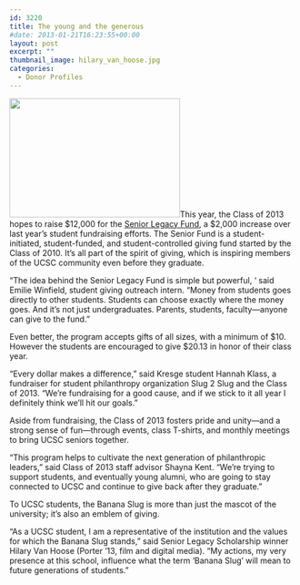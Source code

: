 ```yaml
---
id: 3220
title: The young and the generous
#date: 2013-01-21T16:23:55+00:00
layout: post
excerpt: ""
thumbnail_image: hilary_van_hoose.jpg
categories:
  - Donor Profiles
---
```

<img class="alignright size-medium wp-image-3221" src="http://live-ucsc-giving.pantheonsite.io/wp-content/uploads/2017/09/hilary_van_hoose-300x209.jpg" alt="" width="300" height="209" srcset="https://ucsc-giving.lndo.site/wp-content/uploads/2017/09/hilary_van_hoose-300x209.jpg 300w, https://ucsc-giving.lndo.site/wp-content/uploads/2017/09/hilary_van_hoose.jpg 710w" sizes="(max-width: 300px) 100vw, 300px" />This year, the Class of 2013 hopes to raise $12,000 for the [Senior Legacy Fund](https://alumni.ucsc.edu/programs-services/student-programs/senior-legacy.html), a $2,000 increase over last year&#8217;s student fundraising efforts. The Senior Fund is a student-initiated, student-funded, and student-controlled giving fund started by the Class of 2010. It&#8217;s all part of the spirit of giving, which is inspiring members of the UCSC community even before they graduate.

&#8220;The idea behind the Senior Legacy Fund is simple but powerful, &#8216; said Emilie Winfield, student giving outreach intern. &#8220;Money from students goes directly to other students. Students can choose exactly where the money goes. And it&#8217;s not just undergraduates. Parents, students, faculty—anyone can give to the fund.&#8221;

Even better, the program accepts gifts of all sizes, with a minimum of $10. However the students are encouraged to give $20.13 in honor of their class year.

&#8220;Every dollar makes a difference,&#8221; said Kresge student Hannah Klass, a fundraiser for student philanthropy organization Slug 2 Slug and the Class of 2013. &#8220;We&#8217;re fundraising for a good cause, and if we stick to it all year I definitely think we&#8217;ll hit our goals.&#8221;

Aside from fundraising, the Class of 2013 fosters pride and unity—and a strong sense of fun—through events, class T-shirts, and monthly meetings to bring UCSC seniors together.

&#8220;This program helps to cultivate the next generation of philanthropic leaders,&#8221; said Class of 2013 staff advisor Shayna Kent. &#8220;We&#8217;re trying to support students, and eventually young alumni, who are going to stay connected to UCSC and continue to give back after they graduate.&#8221;

To UCSC students, the Banana Slug is more than just the mascot of the university; it&#8217;s also an emblem of giving.

&#8220;As a UCSC student, I am a representative of the institution and the values for which the Banana Slug stands,&#8221; said Senior Legacy Scholarship winner Hilary Van Hoose (Porter &#8217;13, film and digital media). &#8220;My actions, my very presence at this school, influence what the term &#8216;Banana Slug&#8217; will mean to future generations of students.&#8221;
